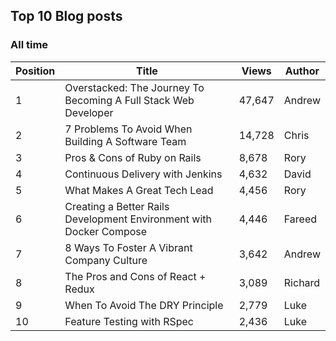## Top 10 Blog posts

### All time

| Position | Title | Views | Author |
| -------- | ----- | ----- | ------ |
|1 |Overstacked: The Journey To Becoming A Full Stack Web Developer | 47,647 | Andrew |
|2 |7 Problems To Avoid When Building A Software Team | 14,728 | Chris |
|3 |Pros & Cons of Ruby on Rails | 8,678 | Rory |
|4 |Continuous Delivery with Jenkins | 4,632 | David |
|5 |What Makes A Great Tech Lead | 4,456 | Rory |
|6 |Creating a Better Rails Development Environment with Docker Compose | 4,446 | Fareed |
|7 |8 Ways To Foster A Vibrant Company Culture | 3,642 | Andrew |
|8 |The Pros and Cons of React + Redux | 3,089 | Richard |
|9 |When To Avoid The DRY Principle | 2,779 | Luke |
|10 |Feature Testing with RSpec | 2,436 | Luke |
